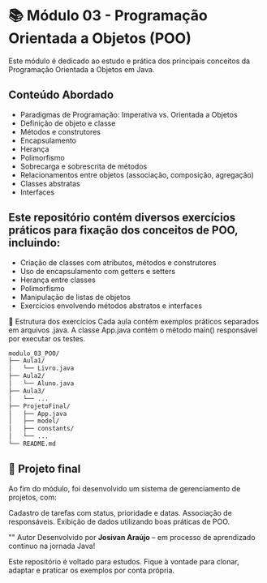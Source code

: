 # 📚 Módulo 03 - Programação Orientada a Objetos (POO)

Este módulo é dedicado ao estudo e prática dos principais conceitos da Programação Orientada a Objetos em Java.

## Conteúdo Abordado

- Paradigmas de Programação: Imperativa vs. Orientada a Objetos
- Definição de objeto e classe
- Métodos e construtores
- Encapsulamento
- Herança
- Polimorfismo
- Sobrecarga e sobrescrita de métodos
- Relacionamentos entre objetos (associação, composição, agregação)
- Classes abstratas
- Interfaces

## Este repositório contém diversos exercícios práticos para fixação dos conceitos de POO, incluindo:

- Criação de classes com atributos, métodos e construtores
- Uso de encapsulamento com getters e setters
- Herança entre classes
- Polimorfismo
- Manipulação de listas de objetos
- Exercícios envolvendo métodos abstratos e interfaces

🧪 Estrutura dos exercícios
Cada aula contém exemplos práticos separados em arquivos .java.
A classe App.java contém o método main() responsável por executar os testes.

```bash
modulo_03_POO/
├── Aula1/
│   └── Livro.java
├── Aula2/
│   └── Aluno.java
├── Aula3/
│   └── ...
├── ProjetoFinal/
│   ├── App.java
│   ├── model/
│   ├── constants/
│   └── ...
└── README.md
```

## 🚀 Projeto final
Ao fim do módulo, foi desenvolvido um sistema de gerenciamento de projetos, com:

Cadastro de tarefas com status, prioridade e datas.
Associação de responsáveis.
Exibição de dados utilizando boas práticas de POO.

"" Autor
Desenvolvido por **Josivan Araújo** – em processo de aprendizado contínuo na jornada Java!

Este repositório é voltado para estudos. Fique à vontade para clonar, adaptar e praticar os exemplos por conta própria.


